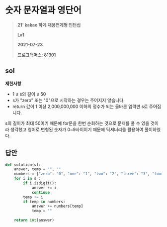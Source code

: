 # 숫자 문자열과 영단어
> **21' kakao 하계 채용연계형 인턴십**  
>
> **Lv1**
>
> **2021-07-23**
>
> [프로그래머스: 81301](https://programmers.co.kr/learn/courses/30/lessons/81301)


## sol

**제한사항**  
* 1 ≤ s의 길이 ≤ 50  
* s가 "zero" 또는 "0"으로 시작하는 경우는 주어지지 않습니다.  
* return 값이 1 이상 2,000,000,000 이하의 정수가 되는 올바른 입력만 s로
주어집니다.  


s의 길이가 최대 50이기 때문에 for문을 한번 순회하는 것으로 문제를 풀 수 있을 것이라 생각했고 영어로 변형된 숫자가 0~9사이이기 때문에 딕셔너리를 활용하여 풀이하였다.  


## 답안
```python
def solution(s):
    answer, temp = "", ""
    numbers = {"zero": "0", "one": "1", "two": "2", "three": "3", "four": "4", "five": "5", "six": "6", "seven": "7", "eight": "8", "nine": "9"}
    for i in s :
        if i.isdigit():
            answer += i
            continue
        temp += i
        if temp in numbers:
            answer += numbers[temp]
            temp = ""
        
    return int(answer)
```